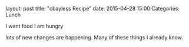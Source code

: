 layout: post
title: "cbayless Recipe"
date: 2015-04-28 15:00
Categories: Lunch

I want food I am hungry

lots of new changes are happening. Many of these things I already know.